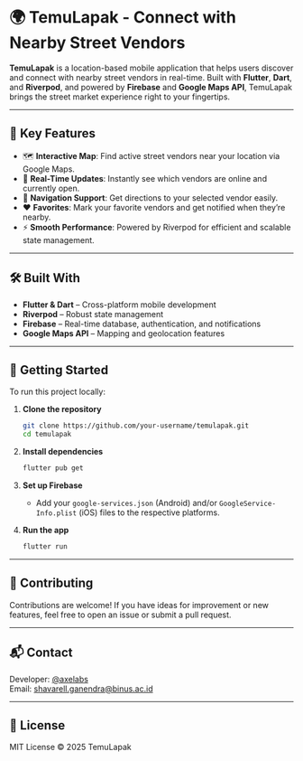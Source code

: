 # 🌍 TemuLapak - Connect with Nearby Street Vendors

**TemuLapak** is a location-based mobile application that helps users discover and connect with nearby street vendors in real-time. Built with **Flutter**, **Dart**, and **Riverpod**, and powered by **Firebase** and **Google Maps API**, TemuLapak brings the street market experience right to your fingertips.

---

## 🚀 Key Features

- 🗺️ **Interactive Map**: Find active street vendors near your location via Google Maps.
- 🔔 **Real-Time Updates**: Instantly see which vendors are online and currently open.
- 🧭 **Navigation Support**: Get directions to your selected vendor easily.
- ❤️ **Favorites**: Mark your favorite vendors and get notified when they’re nearby.
- ⚡ **Smooth Performance**: Powered by Riverpod for efficient and scalable state management.

---

## 🛠️ Built With

- **Flutter & Dart** – Cross-platform mobile development
- **Riverpod** – Robust state management
- **Firebase** – Real-time database, authentication, and notifications
- **Google Maps API** – Mapping and geolocation features

---

## 🚧 Getting Started

To run this project locally:

1. **Clone the repository**
   ```bash
   git clone https://github.com/your-username/temulapak.git
   cd temulapak
   ```

2. **Install dependencies**
   ```bash
   flutter pub get
   ```

3. **Set up Firebase**
   - Add your `google-services.json` (Android) and/or `GoogleService-Info.plist` (iOS) files to the respective platforms.

4. **Run the app**
   ```bash
   flutter run
   ```

---

## 🤝 Contributing

Contributions are welcome! If you have ideas for improvement or new features, feel free to open an issue or submit a pull request.

---

## 📬 Contact

Developer: [@axelabs](https://github.com/GigantiX)  
Email: shavarell.ganendra@binus.ac.id

---

## 📄 License

MIT License © 2025 TemuLapak
